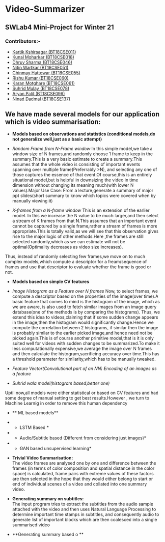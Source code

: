 # Video-Summarizer

## SWLab4 Mini-Project for Winter 21

### Contributors:-
* [Kartik Kshirsagar (BT18CSE011)](https://github.com/kartikkshirsagar)
* [Kunal Moharkar (BT18CSE018)](https://github.com/KunalMoharkar)
* [Dhruv Sharma (BT18CSE046)](https://github.com/dsdroid1)
* [Nitin Wartkar (BT18CSE051)](https://github.com/nitinosiris)
* [Chinmay Hattewar (BT18CSE055)](https://github.com/chinuh037)
* [Rishu Kumar (BT18CSE060)](https://github.com/dsdroid1)
* [Karan Motghare (BT18CSE061)](https://github.com/karanmotghare)
* [Suhrid Mulay (BT18CSE078)](https://github.com/suhridmulay)
* [Aryan Patil (BT18CSE096)](https://github.com/aryanpatil)
* [Ninad Dadmal (BT18CSE137)](https://github.com/Ninad10code)


## We have made several models for our application which is video summarisation:
+ **Models based on observations and statistics (conditional models,do not generalize well,just as a basic attempt)**
+ *Random Frame from N-Frame window*
In this simple model,we take a window size of N frames,and randomly choose 1 frame to keep in the summary.This is a very basic estimate to create a summary.This assumes that the whole video is consisting of important events spanning over multiple frame(Preferrably >N), and selecting any one of those captures the essence of that event.Of course,this is an entirely situational model,but is helpful in downsizing the video in time dimension without changing its meaning much(with lower N values).Major Use Case: From a lecture,generate a summary of major ppt slides(short summary to know which topics were covered when by manually viewing it)

+ *K-frames from a N-frame window*
This is an extension of the earlier model. In this we increase the N value to be much larger,and then select a stream of K frames from that N.This assumes that an important event cannot be captured by a single frame,rather a stream of frames is more appropriate.This is totally valid,as we will see that this observation gives rise to the major logic of other methods.Here ,the frames are still selected randomly,which as we can estimate will not be optimal(Optimality decreases as video size increases).

Thus, instead of randomly selecting few frames,we move on to much complex models,which compute a descriptor for a fream/sequence of frames and use that descriptor to evaluate whether the frame is good or not.

+ **Models based on simple CV features**
+ *Image Histogram as a Feature over N frames*
Now, to select frames, we compute a descriptor based on the properties of the image(over time).A basic feature that comes to mind is the histogram of the image, which as we are aware, is also used to fetch similar images from an image query database(one of the methods is by comparing the histograms). Thus, we extend this idea to videos,claiming that if some sudden change appears in the image,then the histogram would significantly change.Hence we compute the correlation between 2 histograms, if similar then the image is probably similar to the earlier picked image,and hence need not be picked again.This is of course another primitive model,that is it is only suited well for videos with sudden changes to be summarized.To make it less computationally expensive,we average the image over N frames and then calculate the histogram,sacrificing accuracy over time.This has a threshold parameter for similarity,which has to be manually tweaked.

+ *Feature Vector(Convolutional part of an NN) Encoding of an images as a feature*
+ *Suhrid wala model(histogram based,better one)*

Uptil now,all models were either statistical or based on CV features and had some degree of manual setting to get best results.However , we turn to Machine Learnig in order to remove this human dependency
+ ** ML based models**
+ * LSTM Based *
+ * Audio/Subtitle based (Different from considering just images)*
+ * GAN based unsupervised learning*

+ **Trivial Video Summarisation:**  
The video frames are analysed one by one and difference between the frames (in terms of color composition and spatial distance in the color space) is calculated, frame pairs with extreme values of these factors are then selected in the hope that they would either belong to start or end of individual scenes of a video and collated into one summary video.
+ **Generating summary on subtitles:**  
The input program tries to extract the subtitles from the audio sample attached with the video and then uses Natural Language Processing to determine important time stamps in subtitles, and consequently audio to generate list of important blocks which are then coalesced into a single summarised video
+ **Generating summary based o **
